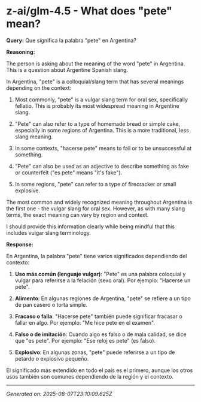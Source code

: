 # z-ai/glm-4.5 - What does "pete" mean?

**Query:** Que significa la palabra "pete" en Argentina?

**Reasoning:**

The person is asking about the meaning of the word "pete" in Argentina. This is a question about Argentine Spanish slang.

In Argentina, "pete" is a colloquial/slang term that has several meanings depending on the context:

1. Most commonly, "pete" is a vulgar slang term for oral sex, specifically fellatio. This is probably its most widespread meaning in Argentine slang.

2. "Pete" can also refer to a type of homemade bread or simple cake, especially in some regions of Argentina. This is a more traditional, less slang meaning.

3. In some contexts, "hacerse pete" means to fail or to be unsuccessful at something.

4. "Pete" can also be used as an adjective to describe something as fake or counterfeit ("es pete" means "it's fake").

5. In some regions, "pete" can refer to a type of firecracker or small explosive.

The most common and widely recognized meaning throughout Argentina is the first one - the vulgar slang for oral sex. However, as with many slang terms, the exact meaning can vary by region and context.

I should provide this information clearly while being mindful that this includes vulgar slang terminology.

**Response:**

En Argentina, la palabra "pete" tiene varios significados dependiendo del contexto:

1. **Uso más común (lenguaje vulgar)**: "Pete" es una palabra coloquial y vulgar para referirse a la felación (sexo oral). Por ejemplo: "Hacerse un pete".

2. **Alimento**: En algunas regiones de Argentina, "pete" se refiere a un tipo de pan casero o torta simple.

3. **Fracaso o falla**: "Hacerse pete" también puede significar fracasar o fallar en algo. Por ejemplo: "Me hice pete en el examen".

4. **Falso o de imitación**: Cuando algo es falso o de mala calidad, se dice que "es pete". Por ejemplo: "Ese reloj es pete" (es falso).

5. **Explosivo**: En algunas zonas, "pete" puede referirse a un tipo de petardo o explosivo pequeño.

El significado más extendido en todo el país es el primero, aunque los otros usos también son comunes dependiendo de la región y el contexto.

---
*Generated on: 2025-08-07T23:10:09.625Z*
